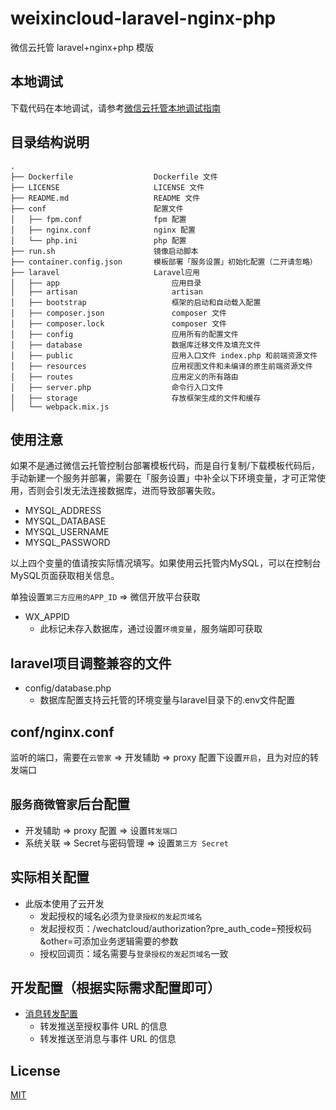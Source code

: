 # weixincloud-laravel-nginx-php
微信云托管 laravel+nginx+php 模版

## 本地调试
下载代码在本地调试，请参考[微信云托管本地调试指南](https://developers.weixin.qq.com/miniprogram/dev/wxcloudrun/src/guide/debug/)

## 目录结构说明
~~~
.
├── Dockerfile                  Dockerfile 文件
├── LICENSE                     LICENSE 文件
├── README.md                   README 文件
├── conf                        配置文件
│   ├── fpm.conf                fpm 配置
│   ├── nginx.conf              nginx 配置
│   └── php.ini                 php 配置
├── run.sh                      镜像启动脚本
├── container.config.json       模板部署「服务设置」初始化配置（二开请忽略）
├── laravel                     Laravel应用
│   ├── app                         应用目录
│   ├── artisan                     artisan
│   ├── bootstrap                   框架的启动和自动载入配置
│   ├── composer.json               composer 文件
│   ├── composer.lock               composer 文件
│   ├── config                      应用所有的配置文件   
│   ├── database                    数据库迁移文件及填充文件
│   ├── public                      应用入口文件 index.php 和前端资源文件
│   ├── resources                   应用视图文件和未编译的原生前端资源文件
│   ├── routes                      应用定义的所有路由
│   ├── server.php                  命令行入口文件       
│   ├── storage                     存放框架生成的文件和缓存
│   └── webpack.mix.js
~~~

## 使用注意
如果不是通过微信云托管控制台部署模板代码，而是自行复制/下载模板代码后，手动新建一个服务并部署，需要在「服务设置」中补全以下环境变量，才可正常使用，否则会引发无法连接数据库，进而导致部署失败。
- MYSQL_ADDRESS
- MYSQL_DATABASE
- MYSQL_USERNAME
- MYSQL_PASSWORD

以上四个变量的值请按实际情况填写。如果使用云托管内MySQL，可以在控制台MySQL页面获取相关信息。

单独设置`第三方应用的APP_ID` => 微信开放平台获取
- WX_APPID
  - 此标记未存入数据库，通过设置`环境变量`，服务端即可获取

## laravel项目调整兼容的文件
- config/database.php
  - 数据库配置支持云托管的环境变量与laravel目录下的.env文件配置

## conf/nginx.conf
  监听的端口，需要在`云管家` => 开发辅助 => proxy 配置下设置`开启`，且为对应的转发端口

## `服务商微管家`后台配置
* 开发辅助 => proxy 配置 => 设置`转发端口`
* 系统关联 => Secret与密码管理 => 设置`第三方 Secret`

## 实际相关配置
- 此版本使用了云开发
  - 发起授权的域名必须为`登录授权的发起页域名`
  - 发起授权页：/wechatcloud/authorization?pre_auth_code=预授权码&other=可添加业务逻辑需要的参数
  - 授权回调页：域名需要与`登录授权的发起页域名`一致

## 开发配置（根据实际需求配置即可）
* [消息转发配置](https://developers.weixin.qq.com/doc/oplatform/Third-party_Platforms/2.0/product/wxcloudrun_dev.html#%E4%BA%8C%E3%80%81%E6%B6%88%E6%81%AF%E8%BD%AC%E5%8F%91%E9%85%8D%E7%BD%AE)
  * 转发推送至授权事件 URL 的信息
  * 转发推送至消息与事件 URL 的信息

## License

[MIT](./LICENSE)
